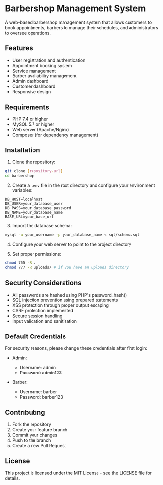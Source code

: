 # Barbershop Management System

A web-based barbershop management system that allows customers to book appointments, barbers to manage their schedules, and administrators to oversee operations.

## Features

- User registration and authentication
- Appointment booking system
- Service management
- Barber availability management
- Admin dashboard
- Customer dashboard
- Responsive design

## Requirements

- PHP 7.4 or higher
- MySQL 5.7 or higher
- Web server (Apache/Nginx)
- Composer (for dependency management)

## Installation

1. Clone the repository:
```bash
git clone [repository-url]
cd barbershop
```

2. Create a `.env` file in the root directory and configure your environment variables:
```env
DB_HOST=localhost
DB_USER=your_database_user
DB_PASS=your_database_password
DB_NAME=your_database_name
BASE_URL=your_base_url
```

3. Import the database schema:
```bash
mysql -u your_username -p your_database_name < sql/schema.sql
```

4. Configure your web server to point to the project directory

5. Set proper permissions:
```bash
chmod 755 -R .
chmod 777 -R uploads/ # if you have an uploads directory
```

## Security Considerations

- All passwords are hashed using PHP's password_hash()
- SQL injection prevention using prepared statements
- XSS protection through proper output escaping
- CSRF protection implemented
- Secure session handling
- Input validation and sanitization

## Default Credentials

For security reasons, please change these credentials after first login:

- Admin:
  - Username: admin
  - Password: admin123

- Barber:
  - Username: barber
  - Password: barber123

## Contributing

1. Fork the repository
2. Create your feature branch
3. Commit your changes
4. Push to the branch
5. Create a new Pull Request

## License

This project is licensed under the MIT License - see the LICENSE file for details. 